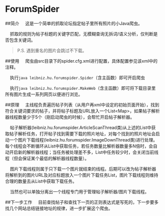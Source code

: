 # ForumSpider

##简介
&nbsp;&nbsp;&nbsp;&nbsp;这是一个简单的抓取论坛指定帖子里所有照片的小Java爬虫。

&nbsp;&nbsp;&nbsp;&nbsp;抓取的规则为帖子标题的关键字匹配，无模糊查询无拆词/语义分析，仅判断是否包含关键词。

> P.S. 遇到重名的图片会跳过不下载。


##使用
&nbsp;&nbsp;&nbsp;&nbsp;爬虫由src目录下的spider.cfg.xml进行配置，具体配置参见该xml中的注释。

&nbsp;&nbsp;&nbsp;&nbsp;执行`java leibniz.hu.forumspider.Spider`（含主函数）即可开启爬虫

&nbsp;&nbsp;&nbsp;&nbsp;执行`java leibniz.hu.forumspider.MakeWeb`（含主函数）即可将下载目录里所有图片生成一系列网页以便进行浏览。

##原理
&nbsp;&nbsp;&nbsp;&nbsp;主线程负责遍历帖子列表（从用户再xml中设定的初始页面开始），找到符合关键词要求的帖子，并将帖子标题及URL放入一个List<Map\>，如果帖子解析器线程数量少于5个（刚启动爬虫的时候），会帮忙开启帖子解析器。

&nbsp;&nbsp;&nbsp;&nbsp;帖子解析器(leibniz.hu.forumspider.ArticleScanThread类)从上述的List中获取帖子解析任务，打开帖子找到需要下载的照片地址，对每个找到的照片地址会启动一个图片下载线程(leibniz.hu.forumspider.ImageDownThread类)进行处理。每个线程会不断循环从List中获取任务，若任务数量比解析器数量多N倍时，会自动开启新的解析器线程；当任务被处理差不多，List中任务较少时，会关闭当前线程（但会保证某个最低的解析器线程数量）。

&nbsp;&nbsp;&nbsp;&nbsp;图片下载线程则属于只下载一个图片就结束的线程。后期可以改为帖子解析器将解析到的图片URL及对应标题放入一个图片下载任务List，图片下载线程则维持合理的数量去从List中获取下载任务。

&nbsp;&nbsp;&nbsp;&nbsp;当然也可以单独分离出一个线程专门用于管理帖子解析器/图片下载线程。

##下一步工作
&nbsp;&nbsp;&nbsp;&nbsp;目前查找帖子和查找下一页的正则表达式是写死的，下一步要多找几个网站总结链接地址的规律，进一步扩展这个爬虫。
